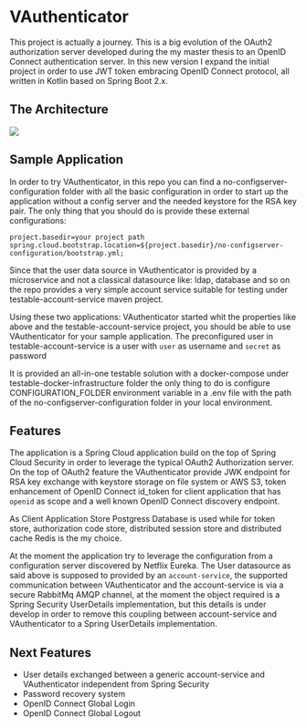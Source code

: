 # VAuthenticator

This project is actually a journey. This is a big evolution of the OAuth2 authorization server 
developed during the my master thesis to an OpenID Connect authentication server.
In this new version I expand the initial project in order to use JWT token embracing OpenID Connect protocol,
all written in Kotlin based on Spring Boot 2.x. 

## The Architecture

![](https://github.com/mrFlick72/vauthenticator/blob/master/images/vauhenticator-architecture.png)

## Sample Application

In order to try VAuthenticator, in this repo you can find a no-configserver-configuration folder with all the basic 
configuration in order to start up the application without a config server and the needed keystore for the RSA key pair.
The only thing that you should do is provide these external configurations:

```properties
project.basedir=your project path
spring.cloud.bootstrap.location=${project.basedir}/no-configserver-configuration/bootstrap.yml;
```  

Since that the user data source in VAuthenticator is provided by a microservice and not a classical datasource like: ldap, 
database and so on the repo provides a very simple account service suitable for testing under testable-account-service maven project.

Using these two applications: VAuthenticator started whit the properties like above and the testable-account-service project, 
you should be able to use VAuthenticator for your sample application. The preconfigured user in testable-account-service is a 
user with `user` as username and `secret` as password 

It is provided an all-in-one testable solution with a docker-compose under testable-docker-infrastructure folder the only thing to do 
is configure CONFIGURATION_FOLDER environment variable in a .env file with the path of the no-configserver-configuration folder in your 
local environment.

## Features

The application is a Spring Cloud application build on the top of Spring Cloud Security in order to leverage the typical 
OAuth2 Authorization server. On the top of OAuth2 feature the VAuthenticator provide JWK endpoint for RSA key exchange 
with keystore storage on file system or AWS S3, token enhancement of OpenID Connect id_token for client application 
that has `openid` as scope and a well known OpenID Connect discovery endpoint.  

As Client Application Store Postgress Database is used while for token store, authorization code store, distributed session store and 
distributed cache Redis is the my choice. 

At the moment the application try to leverage the configuration from a configuration server discovered by Netflix Eureka.
The User datasource as said above is supposed to provided by an `account-service`, the supported communication between 
VAuthenticator and the account-service is via a secure RabbitMq AMQP channel, at the moment the object required is a 
Spring Security UserDetails implementation, but this details is under develop in order to remove this coupling between 
account-service and VAuthenticator to a Spring UserDetails implementation.

## Next Features

* User details exchanged between a generic account-service and VAuthenticator independent from Spring Security
* Password recovery system
* OpenID Connect Global Login
* OpenID Connect Global Logout